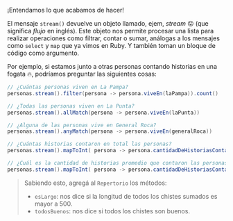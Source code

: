 ¡Entendamos lo que acabamos de hacer!

El mensaje `stream()` devuelve un objeto llamado, ejem, _stream_ :stuck_out_tongue: (que significa _flujo_ en inglés). Este objeto nos permite procesar una lista para realizar operaciones como filtrar, contar o sumar, análogas a los mensajes como `select` y `map` que ya vimos en Ruby. Y también toman un bloque de código como argumento. 

Por ejemplo, si estamos junto a otras personas contando historias en una fogata :fire:, podríamos preguntar las siguientes cosas:

```java
// ¿Cuántas personas viven en La Pampa?
personas.stream().filter(persona -> persona.viveEn(laPampa)).count()

// ¿Todas las personas viven en La Punta?
personas.stream().allMatch(persona -> persona.viveEn(laPunta))

// ¿Alguna de las personas vive en General Roca?
personas.stream().anyMatch(persona -> persona.viveEn(generalRoca))

// ¿Cuántas historias contaron en total las personas?
personas.stream().mapToInt( persona -> persona.cantidadDeHistoriasContadas() ).sum();

// ¿Cuál es la cantidad de historias promedio que contaron las personas?
personas.stream().mapToInt( persona -> persona.cantidadDeHistoriasContadas() ).average().getAsDouble();
```

> Sabiendo esto, agregá al `Repertorio` los métodos: 
> 
>   * `esLargo`: nos dice si la longitud de todos los chistes sumados es mayor a 500.
>   * `todosBuenos`: nos dice si todos los chistes son buenos.  